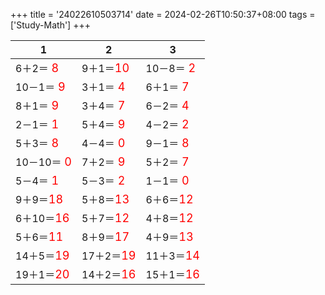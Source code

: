 +++ 
title = '24022610503714' 
date = 2024-02-26T10:50:37+08:00 
tags = ['Study-Math'] 
+++ 

1 | 2 | 3 
-- | -- | -- 
6＋2＝<font color=red size=4> 8</font> | 9＋1＝<font color=red size=4>10</font> | 10－8＝<font color=red size=4> 2</font> 
10－1＝<font color=red size=4> 9</font> | 3＋1＝<font color=red size=4> 4</font> | 6＋1＝<font color=red size=4> 7</font> 
8＋1＝<font color=red size=4> 9</font> | 3＋4＝<font color=red size=4> 7</font> | 6－2＝<font color=red size=4> 4</font> 
2－1＝<font color=red size=4> 1</font> | 5＋4＝<font color=red size=4> 9</font> | 4－2＝<font color=red size=4> 2</font> 
5＋3＝<font color=red size=4> 8</font> | 4－4＝<font color=red size=4> 0</font> | 9－1＝<font color=red size=4> 8</font> 
10－10＝<font color=red size=4> 0</font> | 7＋2＝<font color=red size=4> 9</font> | 5＋2＝<font color=red size=4> 7</font> 
5－4＝<font color=red size=4> 1</font> | 5－3＝<font color=red size=4> 2</font> | 1－1＝<font color=red size=4> 0</font> 
9＋9＝<font color=red size=4>18</font> | 5＋8＝<font color=red size=4>13</font> | 6＋6＝<font color=red size=4>12</font> 
6＋10＝<font color=red size=4>16</font> | 5＋7＝<font color=red size=4>12</font> | 4＋8＝<font color=red size=4>12</font> 
5＋6＝<font color=red size=4>11</font> | 8＋9＝<font color=red size=4>17</font> | 4＋9＝<font color=red size=4>13</font> 
14＋5＝<font color=red size=4>19</font> | 17＋2＝<font color=red size=4>19</font> | 11＋3＝<font color=red size=4>14</font> 
19＋1＝<font color=red size=4>20</font> | 14＋2＝<font color=red size=4>16</font> | 15＋1＝<font color=red size=4>16</font> 

